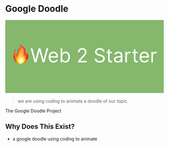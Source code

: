# Google Doodle 

![Web 2 Starter](web2.webp)

> we are using coding to animate a doodle of our topic.

The Google Doodle Project 

## Why Does This Exist?
* a google doodle using coding to animate 
